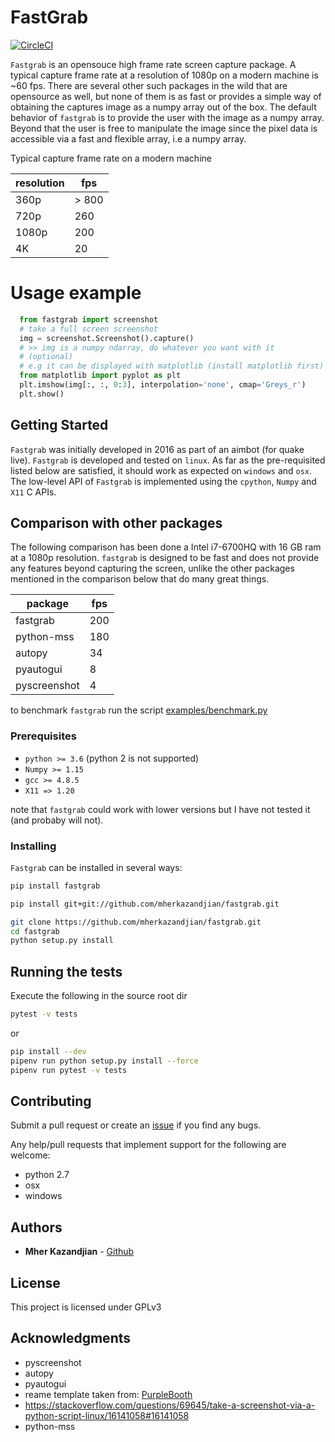# FastGrab

[![CircleCI](https://circleci.com/gh/mherkazandjian/fastgrab/tree/master.svg?style=svg)](https://circleci.com/gh/mherkazandjian/fastgrab/tree/master)

``Fastgrab`` is an opensouce high frame rate screen capture package. A typical
capture frame rate at a resolution of 1080p on a modern machine is ~60 fps.
There are several other such packages in the wild that are opensource as well, 
but none of them is as fast or provides a simple way of obtaining the captures
image as a numpy array out of the box. The default behavior of ``fastgrab`` is
to provide the user with the image as a numpy array. Beyond that the user is
free to manipulate the image since the pixel data is accessible via a fast and
flexible array, i.e a numpy array.

Typical capture frame rate on a modern machine

resolution    | fps
------------- | -----
360p          | > 800
720p          | 260
1080p         | 200
4K            | 20

# Usage example

````python
  from fastgrab import screenshot
  # take a full screen screenshot
  img = screenshot.Screenshot().capture()
  # >> img is a numpy ndarray, do whatever you want with it
  # (optional)
  # e.g it can be displayed with matplotlib (install matplotlib first)
  from matplotlib import pyplot as plt
  plt.imshow(img[:, :, 0:3], interpolation='none', cmap='Greys_r')
  plt.show()
````
## Getting Started

``Fastgrab`` was initially developed in 2016 as part of an aimbot (for quake
live). ``Fastgrab`` is developed and tested on ``linux``. As far as the 
pre-requisited listed below are satisfied, it should work as expected on
``windows`` and ``osx``. The low-level API of ``Fastgrab`` is implemented
using the ``cpython``, ``Numpy`` and ``X11`` C APIs.

## Comparison with other packages

The following comparison has been done a Intel i7-6700HQ with 16 GB ram  at a
1080p resolution. ``fastgrab`` is designed to be fast and
does not provide any features beyond capturing the screen, unlike the other
packages mentioned in  the comparison below that do many great things. 

package       | fps
------------- | -----
fastgrab      | 200
python-mss    | 180
autopy        | 34
pyautogui     | 8
pyscreenshot  | 4

to benchmark ``fastgrab`` run the script [examples/benchmark.py](https://github.com/mherkazandjian/fastgrab/blob/master/examples/benchmark.py)

### Prerequisites

 - ``python >= 3.6`` (python 2 is not supported)
 - ``Numpy >= 1.15``
 - ``gcc >= 4.8.5``
 - ``X11 => 1.20``

note that ``fastgrab`` could work with lower versions but I have not tested it
(and probaby will not). 

### Installing

``Fastgrab`` can be installed in several ways:

```bash
pip install fastgrab
```

```bash
pip install git+git://github.com/mherkazandjian/fastgrab.git
```

```bash
git clone https://github.com/mherkazandjian/fastgrab.git
cd fastgrab
python setup.py install
```

## Running the tests

Execute the following in the source root dir

````bash
pytest -v tests
````

or

````bash
pip install --dev
pipenv run python setup.py install --force
pipenv run pytest -v tests
````

## Contributing

Submit a pull request or create an [issue](https://github.com/mherkazandjian/fastgrab/issues/new)
if you find any bugs.

Any help/pull requests that implement support for the following are welcome:

   - python 2.7
   - osx
   - windows

## Authors

* **Mher Kazandjian** - [Github](https://github.com/mherkazandjian)

## License

This project is licensed under GPLv3

## Acknowledgments

* pyscreenshot
* autopy
* pyautogui
* reame template taken from: [PurpleBooth](https://gist.github.com/PurpleBooth/109311bb0361f32d87a2)
* https://stackoverflow.com/questions/69645/take-a-screenshot-via-a-python-script-linux/16141058#16141058
* python-mss
